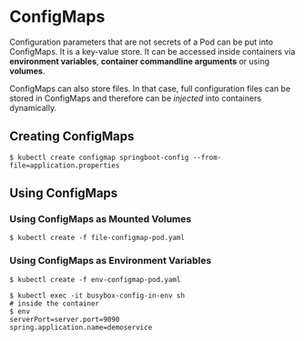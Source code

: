 # ConfigMaps

Configuration parameters that are not secrets of a Pod can be put into ConfigMaps. It is a key-value store. It can be accessed inside containers via **environment variables**, **container commandline arguments** or using **volumes**.

ConfigMaps can also store files. In that case, full configuration files can be stored in ConfigMaps and therefore can be *injected* into containers dynamically. 

## Creating ConfigMaps
```shell
$ kubectl create configmap springboot-config --from-file=application.properties
```

## Using ConfigMaps

### Using ConfigMaps as Mounted Volumes
```shell
$ kubectl create -f file-configmap-pod.yaml
```

### Using ConfigMaps as Environment Variables

```shell
$ kubectl create -f env-configmap-pod.yaml

$ kubectl exec -it busybox-config-in-env sh
# inside the container
$ env
serverPort=server.port=9090
spring.application.name=demoservice
```